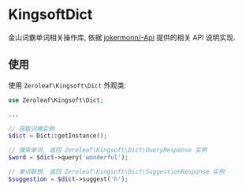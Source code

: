 # KingsoftDict

金山词霸单词相关操作库, 依据 [jokermonn/-Api](https://github.com/jokermonn/-Api/blob/master/KingsoftDic.md) 提供的相关 API 说明实现.

## 使用

使用 `Zeroleaf\Kingsoft\Dict` 外观类:

``` php
use Zeroleaf\Kingsoft\Dict;

...

// 获取词典实例
$dict = Dict::getInstance();

// 搜索单词, 返回 Zeroleaf\Kingsoft\Dict\QueryResponse 实例
$word = $dict->query('wonderful');

// 单词联想, 返回 Zeroleaf\Kingsoft\Dict\SuggestionResponse 实例
$suggestion = $dict->suggest('h');
